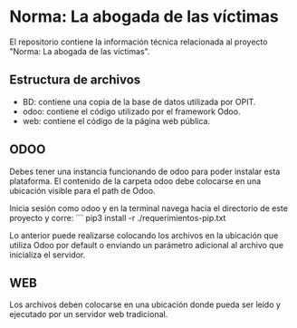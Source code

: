 # Norma: La abogada de las víctimas

El repositorio contiene la información técnica relacionada al proyecto "Norma: La abogada de las víctimas".

## Estructura de archivos


* BD: contiene una copia de la base de datos utilizada por OPIT.
* odoo: contiene el código utilizado por el framework Odoo.
* web: contiene el código de la página web pública.

## ODOO
Debes tener una instancia funcionando de odoo para poder instalar esta plataforma.
El contenido de la carpeta odoo debe colocarse en una ubicación visible para el path de Odoo.

Inicia sesión como odoo y en la terminal navega hacia el directorio de este proyecto y corre:
´´´
pip3 install -r ./requerimientos-pip.txt


Lo anterior puede realizarse colocando los archivos en la ubicación que utiliza Odoo por default o enviando un parámetro adicional al archivo que inicializa el servidor.

## WEB

Los archivos deben colocarse en una ubicación donde pueda ser leído y ejecutado por un servidor web tradicional.
